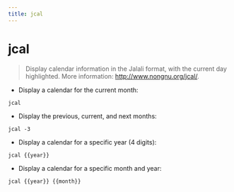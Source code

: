```yaml
---
title: jcal
---
```

# jcal

> Display calendar information in the Jalali format, with the current day highlighted.
> More information: <http://www.nongnu.org/jcal/>.

- Display a calendar for the current month:

`jcal`

- Display the previous, current, and next months:

`jcal -3`

- Display a calendar for a specific year (4 digits):

`jcal {{year}}`

- Display a calendar for a specific month and year:

`jcal {{year}} {{month}}`
